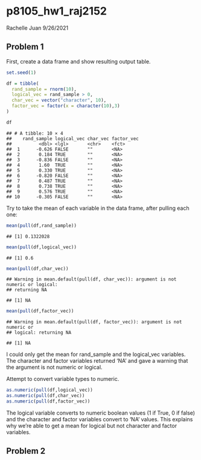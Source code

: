 p8105\_hw1\_raj2152
================
Rachelle Juan
9/26/2021

## Problem 1

First, create a data frame and show resulting output table.

``` r
set.seed(1)

df = tibble(
  rand_sample = rnorm(10),
  logical_vec = rand_sample > 0,
  char_vec = vector("character", 10),
  factor_vec = factor(x = character(10),3)
)

df
```

    ## # A tibble: 10 × 4
    ##    rand_sample logical_vec char_vec factor_vec
    ##          <dbl> <lgl>       <chr>    <fct>     
    ##  1      -0.626 FALSE       ""       <NA>      
    ##  2       0.184 TRUE        ""       <NA>      
    ##  3      -0.836 FALSE       ""       <NA>      
    ##  4       1.60  TRUE        ""       <NA>      
    ##  5       0.330 TRUE        ""       <NA>      
    ##  6      -0.820 FALSE       ""       <NA>      
    ##  7       0.487 TRUE        ""       <NA>      
    ##  8       0.738 TRUE        ""       <NA>      
    ##  9       0.576 TRUE        ""       <NA>      
    ## 10      -0.305 FALSE       ""       <NA>

Try to take the mean of each variable in the data frame, after pulling
each one:

``` r
mean(pull(df,rand_sample))
```

    ## [1] 0.1322028

``` r
mean(pull(df,logical_vec))
```

    ## [1] 0.6

``` r
mean(pull(df,char_vec))
```

    ## Warning in mean.default(pull(df, char_vec)): argument is not numeric or logical:
    ## returning NA

    ## [1] NA

``` r
mean(pull(df,factor_vec))
```

    ## Warning in mean.default(pull(df, factor_vec)): argument is not numeric or
    ## logical: returning NA

    ## [1] NA

I could only get the mean for rand\_sample and the logical\_vec
variables. The character and factor variables returned ‘NA’ and gave a
warning that the argument is not numeric or logical.

Attempt to convert variable types to numeric.

``` r
as.numeric(pull(df,logical_vec))
as.numeric(pull(df,char_vec))
as.numeric(pull(df,factor_vec))
```

The logical variable converts to numeric boolean values (1 if True, 0 if
false) and the character and factor variables convert to ‘NA’ values.
This explains why we’re able to get a mean for logical but not character
and factor variables.

## Problem 2
